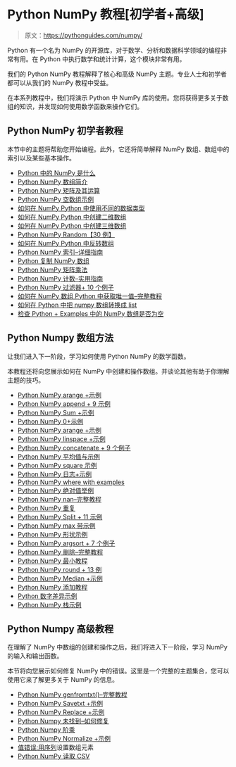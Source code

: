 # Python NumPy 教程[初学者+高级]

> 原文：<https://pythonguides.com/numpy/>

Python 有一个名为 NumPy 的开源库，对于数学、分析和数据科学领域的编程非常有用。在 Python 中执行数学和统计计算，这个模块非常有用。

我们的 Python NumPy 教程解释了核心和高级 NumPy 主题。专业人士和初学者都可以从我们的 NumPy 教程中受益。

在本系列教程中，我们将演示 Python 中 NumPy 库的使用。您将获得更多关于数组的知识，并发现如何使用数学函数来操作它们。

## Python NumPy 初学者教程

本节中的主题将帮助您开始编程。此外，它还将简单解释 NumPy 数组、数组中的索引以及某些基本操作。

*   [Python 中的 NumPy 是什么](https://pythonguides.com/numpy/)
*   [Python NumPy 数组简介](https://pythonguides.com/python-numpy-array/)
*   [Python NumPy 矩阵及其运算](https://pythonguides.com/python-numpy-matrix/)
*   [Python NumPy 空数组示例](https://pythonguides.com/python-numpy-empty-array/)
*   [如何在 NumPy Python 中使用不同的数据类型](https://pythonguides.com/python-numpy-data-types/)
*   [如何在 NumPy Python 中创建二维数组](https://pythonguides.com/python-numpy-2d-array/)
*   [如何在 NumPy Python 中创建三维数组](https://pythonguides.com/python-numpy-3d-array/)
*   [Python NumPy Random【30 例】](https://pythonguides.com/python-numpy-random/)
*   [如何在 NumPy Python 中反转数组](https://pythonguides.com/python-reverse-numpy-array/)
*   [Python NumPy 索引–详细指南](https://pythonguides.com/python-numpy-indexing/)
*   [Python 复制 NumPy 数组](https://pythonguides.com/python-copy-numpy-array/)
*   [Python NumPy 矩阵乘法](https://pythonguides.com/python-numpy-matrix-multiplication/)
*   [Python NumPy 计数–实用指南](https://pythonguides.com/python-numpy-count/)
*   [Python NumPy 过滤器+ 10 个例子](https://pythonguides.com/python-numpy-filter/)
*   [如何在 NumPy 数组 Python 中获取唯一值–完整教程](https://pythonguides.com/python-numpy-unique/)
*   [如何在 Python 中把 numpy 数组转换成 list](https://pythonguides.com/python-numpy-to-list/)
*   [检查 Python + Examples 中的 NumPy 数组是否为空](https://pythonguides.com/check-if-numpy-array-is-empty/)

## Python Numpy 数组方法

让我们进入下一阶段，学习如何使用 Python NumPy 的数学函数。

本教程还将向您展示如何在 NumPy 中创建和操作数组。并谈论其他有助于你理解主题的技巧。

*   [Python NumPy arange +示例](https://pythonguides.com/python-numpy-arange/)
*   [Python NumPy append + 9 示例](https://pythonguides.com/python-numpy-append/)
*   [Python NumPy Sum +示例](https://pythonguides.com/python-numpy-sum/)
*   [Python NumPy 0+示例](https://pythonguides.com/python-numpy-zeros/)
*   [Python NumPy arange +示例](https://pythonguides.com/python-numpy-arange/)
*   [Python NumPy linspace +示例](https://pythonguides.com/python-numpy-linspace/)
*   [Python NumPy concatenate + 9 个例子](https://pythonguides.com/python-numpy-concatenate/)
*   [Python NumPy 平均值与示例](https://pythonguides.com/python-numpy-average/)
*   [Python NumPy square 示例](https://pythonguides.com/python-numpy-square/)
*   [Python NumPy 日志+示例](https://pythonguides.com/python-numpy-log/)
*   [Python NumPy where with examples](https://pythonguides.com/python-numpy-where/)
*   [Python NumPy 绝对值举例](https://pythonguides.com/python-numpy-absolute-value/)
*   [Python NumPy nan–完整教程](https://pythonguides.com/python-numpy-nan/)
*   [Python NumPy 重复](https://pythonguides.com/python-numpy-repeat/)
*   [Python NumPy Split + 11 示例](https://pythonguides.com/python-numpy-split/)
*   [Python NumPy max 带示例](https://pythonguides.com/python-numpy-max-with-examples/)
*   [Python NumPy 形状示例](https://pythonguides.com/python-numpy-shape/)
*   [Python NumPy argsort + 7 个例子](https://pythonguides.com/python-numpy-argsort/)
*   [Python NumPy 删除–完整教程](https://pythonguides.com/python-numpy-delete/)
*   [Python NumPy 最小教程](https://pythonguides.com/python-numpy-minimum/)
*   [Python NumPy round + 13 例](https://pythonguides.com/python-numpy-round/)
*   [Python NumPy Median +示例](https://pythonguides.com/python-numpy-median/)
*   [Python NumPy 添加教程](https://pythonguides.com/python-numpy-add/)
*   [Python 数字差异示例](https://pythonguides.com/python-numpy-diff/)
*   [Python NumPy 栈示例](https://pythonguides.com/python-numpy-stack/)

## Python Numpy 高级教程

在理解了 NumPy 中数组的创建和操作之后，我们将进入下一阶段，学习 NumPy 的输入和输出函数。

本节将向您展示如何修复 NumPy 中的错误。这里是一个完整的主题集合，您可以使用它来了解更多关于 NumPy 的信息。

*   [Python NumPy genfromtxt()–完整教程](https://pythonguides.com/python-numpy-genfromtxt/)
*   [Python NumPy Savetxt +示例](https://pythonguides.com/python-numpy-savetxt/)
*   [Python NumPy Replace +示例](https://pythonguides.com/python-numpy-replace/)
*   [Python Numpy 未找到–如何修复](https://pythonguides.com/python-numpy-not-found/)
*   [Python Numpy 阶乘](https://pythonguides.com/python-numpy-factorial/)
*   [Python NumPy Normalize +示例](https://pythonguides.com/python-numpy-normalize/)
*   [值错误:用序列](https://pythonguides.com/valueerror-setting-an-array-element-with-a-sequence/)设置数组元素
*   [Python NumPy 读取 CSV](https://pythonguides.com/python-numpy-read-csv/)